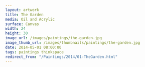 ```yaml
---
layout: artwork
title: The Garden
media: Oil and Acrylic
surface: Canvas
width: 24
height: 30
image_url: /images/paintings/the-garden.jpg
image_thumb_url: /images/thumbnails/paintings/the-garden.jpg
date: 2014-05-01 08:00:00
tags: paintings thinkspace
redirect_from: "/Paintings/2014/01-TheGarden.html"
---
```

